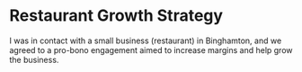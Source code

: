 # Restaurant Growth Strategy
I was in contact with a small business (restaurant) in Binghamton, and we agreed to a pro-bono engagement aimed to increase margins and help grow the business.
